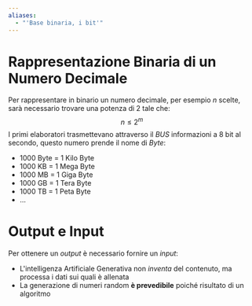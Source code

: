 ```yaml
---
aliases:
  - "'Base binaria, i bit'"
---
```

# Rappresentazione Binaria di un Numero Decimale
Per rappresentare in binario un numero decimale, per esempio $n$ scelte, sarà necessario trovare una potenza di 2 tale che: $$n\leq2^m$$
I primi elaboratori trasmettevano attraverso il *BUS* informazioni a 8 bit al secondo, questo numero prende il nome di *Byte*:
- 1000 Byte = 1 Kilo Byte
- 1000 KB = 1 Mega Byte
- 1000 MB = 1 Giga Byte
- 1000 GB = 1 Tera Byte
- 1000 TB = 1 Peta Byte
- ...
# Output e Input
Per ottenere un *output* è necessario fornire un *input*:
- L'intelligenza Artificiale Generativa non *inventa* del contenuto, ma processa i dati sui quali è allenata
- La generazione di numeri random **è prevedibile** poiché risultato di un algoritmo